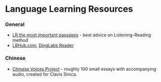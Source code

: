 Language Learning Resources
===========================


### General

 - [LR the most important passages](http://users.bestweb.net/~siom/martian_mountain/!%20L-R%20the%20most%20important%20passages.htm) - best advice on Listening-Reading method
 - [LRHub.com](http://lrhub.com), [DingLabs Reader](http://dinglabs.com)

### Chinese

 - [Chinese Voices Project](http://clavisinica.com/voices.html) - roughly 100 small essays with accompanying audio, created for Clavis Sinica.
